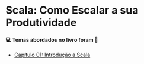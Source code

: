 # Scala: Como Escalar a sua Produtividade
#### :computer: Temas abordados no livro foram :rocket:
- [Capítulo 01: Introdução a Scala]()

